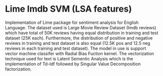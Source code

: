 # Lime Imdb SVM (LSA features)

Implementation of Lime package for sentiment analysis for English Language. The dataset used is Large Movie Review Dataset (Imdb reviews) which have total of 50K reviews having equal distribution in training and test dataset (25K each). Furthermore, the distribution of positive and negative reviews in training and test dataset is also equal (12.5K pos and 12.5 neg reviews in each training and test dataset). The model in use is support vector machine classifer with Radial Bias Fuction kernel. The vectorization technique used for text is Latent Sementic Analysis which is the implementation of Td-Idf followed by Singular Value Decomposition factorization.
